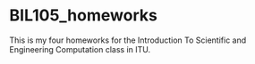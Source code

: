 # BIL105_homeworks
This is my four homeworks for the Introduction To Scientific and Engineering Computation class in ITU.
